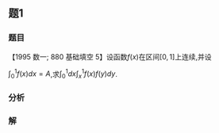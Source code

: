 ## 题1
### 题目
【1995 数一; 880 基础填空 5】设函数$f( x)$在区间$\lbrack  {0,1}\rbrack$上连续,并设

${\int }_{0}^{1}f( x) {dx} = A$,求${\int }_{0}^{1}{dx}{\int }_{x}^{1}f( x) f( y) {dy}$.
### 分析

### 解